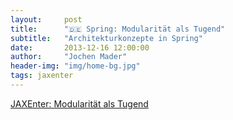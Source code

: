 ```yaml
---
layout:     post
title:      "🇩🇪 Spring: Modularität als Tugend"
subtitle:   "Architekturkonzepte in Spring"
date:       2013-12-16 12:00:00
author:     "Jochen Mader"
header-img: "img/home-bg.jpg"
tags: jaxenter
---
```

[JAXEnter: Modularität als Tugend](https://jaxenter.de/modularitat-als-tugend-1912)